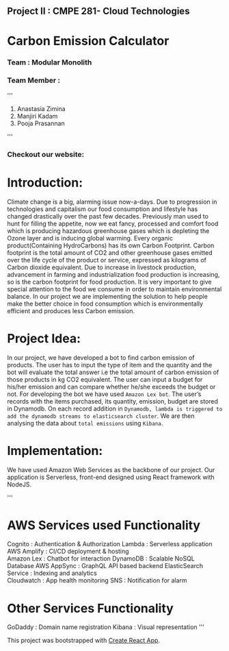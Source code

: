 ## Project II : CMPE 281- Cloud Technologies
# Carbon Emission Calculator

### Team : Modular Monolith
### Team Member : 
'''
1) Anastasia Zimina
2) Manjiri Kadam
3) Pooja Prasannan

'''
### Checkout our website:


# Introduction:

Climate change is a big, alarming issue now-a-days. Due to progression in technologies and capitalism our food consumption and lifestyle has changed drastically over the past few decades. Previously man used to hunt for filling the appetite, now we eat fancy, processed and comfort food which is producing hazardous greenhouse gases which is depleting the Ozone layer and is inducing global warming. 
Every organic product(Containing HydroCarbons) has its own Carbon Footprint. Carbon footprint is the total amount of CO2 and other greenhouse gases emitted over the life cycle of the product or service, expressed as kilograms of Carbon dioxide equivalent.
Due to increase in livestock production, advancement in farming and industrialization food production is increasing, so is the carbon footprint for food production. It is very important to give special attention to the food we consume in order to maintain environmental balance. In our project we are implementing the solution to help people make the better choice in food consumption which is environmentally efficient and produces less Carbon emission.

# Project Idea:

In our project, we have developed a bot to find carbon emission of products. The user has to input the type of item and the quantity and the bot will evaluate the total answer i.e the total amount of carbon emission of those products in kg CO2 equivalent. The user can input a budget for his/her emission and can compare whether he/she exceeds the budget or not. For developing the bot we have used `Amazon Lex bot`. The user’s records with the items purchased, its quantity, emission, budget are stored in Dynamodb.  On each record addition in `Dynamodb, lambda is triggered to add the dynamodb streams to elasticsearch cluster`. We are then analysing the data about `total emissions` using `Kibana`.


# Implementation:

We have used Amazon Web Services as the backbone of our project. Our application is Serverless, front-end designed using React framework with NodeJS.

'''
#  AWS Services used          Functionality
Cognito							  :		Authentication & Authorization
Lambda  					  	:		Serverless application
AWS Amplify  					:		CI/CD deployment & hosting                 
Amazon Lex						:		Chatbot for interaction
DynamoDB					  	:		Scalable NoSQL Database
AWS AppSync 					:		GraphQL API based backend
ElasticSearch Service	:		Indexing and analytics 	
Cloudwatch						:		App health monitoring
SNS						      	:		Notification for alarm

# Other Services            Functionality
GoDaddy               :     Domain name registration
Kibana                :     Visual representation
'''


This project was bootstrapped with [Create React App](https://github.com/facebook/create-react-app).
































